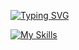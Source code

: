 [![Typing SVG](https://readme-typing-svg.demolab.com?font=Fira+Code&pause=1000&color=A531B4&random=false&width=435&lines=Programadora+Front+End+e+Mobile)](https://git.io/typing-svg)

[![My Skills](https://skillicons.dev/icons?i=vscode,python,selenium,html,css,js,ts,react,nextjs&theme=light)](https://skillicons.dev)
